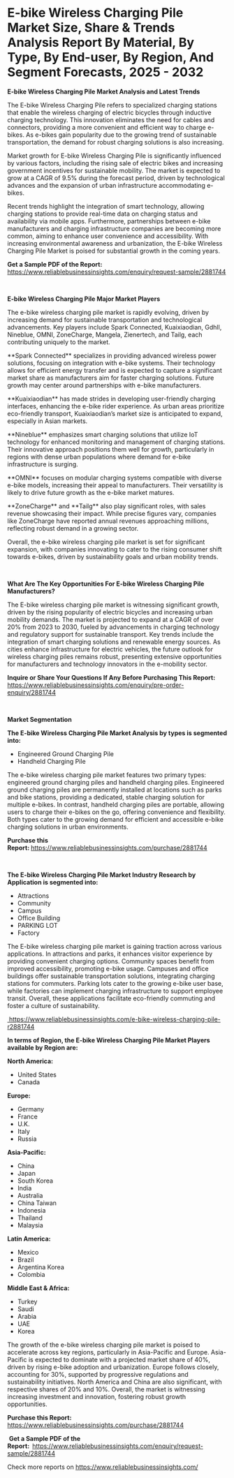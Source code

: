 <p><h1>E-bike Wireless Charging Pile Market Size, Share & Trends Analysis Report By Material, By Type, By End-user, By Region, And Segment Forecasts, 2025 - 2032</h1></p><p><strong>E-bike Wireless Charging Pile Market Analysis and Latest Trends</strong></p>
<p><p>The E-bike Wireless Charging Pile refers to specialized charging stations that enable the wireless charging of electric bicycles through inductive charging technology. This innovation eliminates the need for cables and connectors, providing a more convenient and efficient way to charge e-bikes. As e-bikes gain popularity due to the growing trend of sustainable transportation, the demand for robust charging solutions is also increasing.</p><p>Market growth for E-bike Wireless Charging Pile is significantly influenced by various factors, including the rising sale of electric bikes and increasing government incentives for sustainable mobility. The market is expected to grow at a CAGR of 9.5% during the forecast period, driven by technological advances and the expansion of urban infrastructure accommodating e-bikes. </p><p>Recent trends highlight the integration of smart technology, allowing charging stations to provide real-time data on charging status and availability via mobile apps. Furthermore, partnerships between e-bike manufacturers and charging infrastructure companies are becoming more common, aiming to enhance user convenience and accessibility. With increasing environmental awareness and urbanization, the E-bike Wireless Charging Pile Market is poised for substantial growth in the coming years.</p></p>
<p><strong>Get a Sample PDF of the Report:&nbsp;</strong> <a href="https://www.reliablebusinessinsights.com/enquiry/request-sample/2881744?utm_campaign=3035&utm_medium=2&utm_source=Github&utm_content=ia&utm_term=12032025&utm_id=e-bike-wireless-charging-pile">https://www.reliablebusinessinsights.com/enquiry/request-sample/2881744</a></p>
<p>&nbsp;</p>
<p><strong>E-bike Wireless Charging Pile Major Market Players</strong></p>
<p><p>The e-bike wireless charging pile market is rapidly evolving, driven by increasing demand for sustainable transportation and technological advancements. Key players include Spark Connected, Kuaixiaodian, Gdhll, Nineblue, OMNI, ZoneCharge, Mangela, Zienertech, and Tailg, each contributing uniquely to the market.</p><p>**Spark Connected** specializes in providing advanced wireless power solutions, focusing on integration with e-bike systems. Their technology allows for efficient energy transfer and is expected to capture a significant market share as manufacturers aim for faster charging solutions. Future growth may center around partnerships with e-bike manufacturers.</p><p>**Kuaixiaodian** has made strides in developing user-friendly charging interfaces, enhancing the e-bike rider experience. As urban areas prioritize eco-friendly transport, Kuaixiaodian’s market size is anticipated to expand, especially in Asian markets.</p><p>**Nineblue** emphasizes smart charging solutions that utilize IoT technology for enhanced monitoring and management of charging stations. Their innovative approach positions them well for growth, particularly in regions with dense urban populations where demand for e-bike infrastructure is surging.</p><p>**OMNI** focuses on modular charging systems compatible with diverse e-bike models, increasing their appeal to manufacturers. Their versatility is likely to drive future growth as the e-bike market matures.</p><p>**ZoneCharge** and **Tailg** also play significant roles, with sales revenue showcasing their impact. While precise figures vary, companies like ZoneCharge have reported annual revenues approaching millions, reflecting robust demand in a growing sector.</p><p>Overall, the e-bike wireless charging pile market is set for significant expansion, with companies innovating to cater to the rising consumer shift towards e-bikes, driven by sustainability goals and urban mobility trends.</p></p>
<p>&nbsp;</p>
<p><strong>What Are The Key Opportunities For E-bike Wireless Charging Pile Manufacturers?</strong></p>
<p><p>The E-bike wireless charging pile market is witnessing significant growth, driven by the rising popularity of electric bicycles and increasing urban mobility demands. The market is projected to expand at a CAGR of over 20% from 2023 to 2030, fueled by advancements in charging technology and regulatory support for sustainable transport. Key trends include the integration of smart charging solutions and renewable energy sources. As cities enhance infrastructure for electric vehicles, the future outlook for wireless charging piles remains robust, presenting extensive opportunities for manufacturers and technology innovators in the e-mobility sector.</p></p>
<p><strong>Inquire or Share Your Questions If Any Before Purchasing This Report:</strong> <a href="https://www.reliablebusinessinsights.com/enquiry/pre-order-enquiry/2881744?utm_campaign=3035&utm_medium=2&utm_source=Github&utm_content=ia&utm_term=12032025&utm_id=e-bike-wireless-charging-pile">https://www.reliablebusinessinsights.com/enquiry/pre-order-enquiry/2881744</a></p>
<p>&nbsp;</p>
<p><strong>Market Segmentation</strong></p>
<p><strong>The E-bike Wireless Charging Pile Market Analysis by types is segmented into:</strong></p>
<p><ul><li>Engineered Ground Charging Pile</li><li>Handheld Charging Pile</li></ul></p>
<p><p>The e-bike wireless charging pile market features two primary types: engineered ground charging piles and handheld charging piles. Engineered ground charging piles are permanently installed at locations such as parks and bike stations, providing a dedicated, stable charging solution for multiple e-bikes. In contrast, handheld charging piles are portable, allowing users to charge their e-bikes on the go, offering convenience and flexibility. Both types cater to the growing demand for efficient and accessible e-bike charging solutions in urban environments.</p></p>
<p><strong>Purchase this Report:&nbsp;</strong><a href="https://www.reliablebusinessinsights.com/purchase/2881744?utm_campaign=3035&utm_medium=2&utm_source=Github&utm_content=ia&utm_term=12032025&utm_id=e-bike-wireless-charging-pile">https://www.reliablebusinessinsights.com/purchase/2881744</a></p>
<p>&nbsp;</p>
<p><strong>The E-bike Wireless Charging Pile Market Industry Research by Application is segmented into:</strong></p>
<p><ul><li>Attractions</li><li>Community</li><li>Campus</li><li>Office Building</li><li>PARKING LOT</li><li>Factory</li></ul></p>
<p><p>The E-bike wireless charging pile market is gaining traction across various applications. In attractions and parks, it enhances visitor experience by providing convenient charging options. Community spaces benefit from improved accessibility, promoting e-bike usage. Campuses and office buildings offer sustainable transportation solutions, integrating charging stations for commuters. Parking lots cater to the growing e-bike user base, while factories can implement charging infrastructure to support employee transit. Overall, these applications facilitate eco-friendly commuting and foster a culture of sustainability.</p></p>
<p><a href="https://www.reliablebusinessinsights.com/e-bike-wireless-charging-pile-r2881744?utm_campaign=3035&utm_medium=2&utm_source=Github&utm_content=ia&utm_term=12032025&utm_id=e-bike-wireless-charging-pile">&nbsp;https://www.reliablebusinessinsights.com/e-bike-wireless-charging-pile-r2881744</a></p>
<p><strong>In terms of Region, the E-bike Wireless Charging Pile Market Players available by Region are:</strong></p>
<p>
    <p> <strong> North America: </strong>
        <ul>
            <li>United States</li>
            <li>Canada</li>
        </ul>
        </p> 
    <p> <strong> Europe: </strong>
        <ul>
            <li>Germany</li>
            <li>France</li>
            <li>U.K.</li>
            <li>Italy</li>
            <li>Russia</li>
        </ul>
        </p> 
    <p> <strong> Asia-Pacific: </strong>
        <ul>
            <li>China</li>
            <li>Japan</li>
            <li>South Korea</li>
            <li>India</li>
            <li>Australia</li>
            <li>China Taiwan</li>
            <li>Indonesia</li>
            <li>Thailand</li>
            <li>Malaysia</li>
        </ul>
        </p> 
    <p> <strong> Latin America: </strong>
        <ul>
            <li>Mexico</li>
            <li>Brazil</li>
            <li>Argentina Korea</li>
            <li>Colombia</li>
        </ul>
        </p> 
    <p> <strong> Middle East & Africa: </strong>
        <ul>
            <li>Turkey</li>
            <li>Saudi</li>
            <li>Arabia</li>
            <li>UAE</li>
            <li>Korea</li>
        </ul>
    </p>
    </p>
<p><p>The growth of the e-bike wireless charging pile market is poised to accelerate across key regions, particularly in Asia-Pacific and Europe. Asia-Pacific is expected to dominate with a projected market share of 40%, driven by rising e-bike adoption and urbanization. Europe follows closely, accounting for 30%, supported by progressive regulations and sustainability initiatives. North America and China are also significant, with respective shares of 20% and 10%. Overall, the market is witnessing increasing investment and innovation, fostering robust growth opportunities.</p></p>
<p><strong>Purchase this Report: </strong><a href="https://www.reliablebusinessinsights.com/purchase/2881744?utm_campaign=3035&utm_medium=2&utm_source=Github&utm_content=ia&utm_term=12032025&utm_id=e-bike-wireless-charging-pile">https://www.reliablebusinessinsights.com/purchase/2881744</a></p>
<p>&nbsp;<strong>Get a Sample PDF of the Report:&nbsp;&nbsp;</strong><a href="https://www.reliablebusinessinsights.com/enquiry/request-sample/2881744?utm_campaign=3035&utm_medium=2&utm_source=Github&utm_content=ia&utm_term=12032025&utm_id=e-bike-wireless-charging-pile">https://www.reliablebusinessinsights.com/enquiry/request-sample/2881744</a></p>
<p><strong></strong></p>
<p>Check more reports on <a href="https://www.reliablebusinessinsights.com/?utm_campaign=3035&utm_medium=2&utm_source=Github&utm_content=ia&utm_term=12032025&utm_id=e-bike-wireless-charging-pile">https://www.reliablebusinessinsights.com/</a></p>
